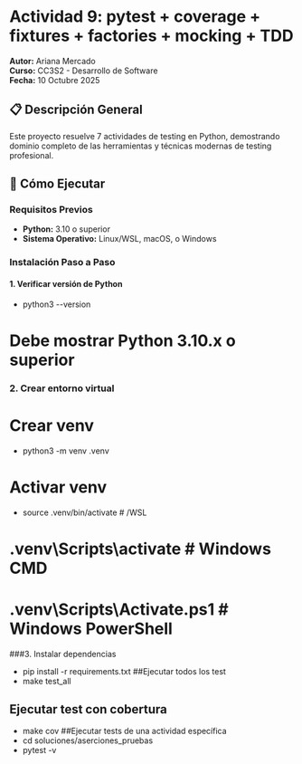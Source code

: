 # Actividad 9: pytest + coverage + fixtures + factories + mocking + TDD

**Autor:** Ariana Mercado  
**Curso:** CC3S2 - Desarrollo de Software  
**Fecha:** 10 Octubre 2025

## 📋 Descripción General

Este proyecto resuelve 7 actividades de testing en Python, demostrando dominio completo de las herramientas y técnicas modernas de testing profesional.

## 🚀 Cómo Ejecutar

### Requisitos Previos
- **Python:** 3.10 o superior
- **Sistema Operativo:** Linux/WSL, macOS, o Windows

### Instalación Paso a Paso

#### 1. Verificar versión de Python
- python3 --version
# Debe mostrar Python 3.10.x o superior

### 2. Crear entorno virtual
# Crear venv
- python3 -m venv .venv

# Activar venv
- source .venv/bin/activate        # /WSL
# .venv\Scripts\activate         # Windows CMD
# .venv\Scripts\Activate.ps1     # Windows PowerShell

###3. Instalar dependencias
- pip install -r requirements.txt
##Ejecutar todos los test
- make test_all
## Ejecutar test con cobertura
- make cov
##Ejecutar tests de una actividad específica
- cd soluciones/aserciones_pruebas
- pytest -v



